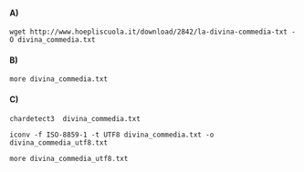 #### A)

```
wget http://www.hoepliscuola.it/download/2842/la-divina-commedia-txt -O divina_commedia.txt
```


#### B)

```
more divina_commedia.txt
```

#### C)

```
chardetect3  divina_commedia.txt
```
```
iconv -f ISO-8859-1 -t UTF8 divina_commedia.txt -o divina_commedia_utf8.txt
```
```
more divina_commedia_utf8.txt
```


